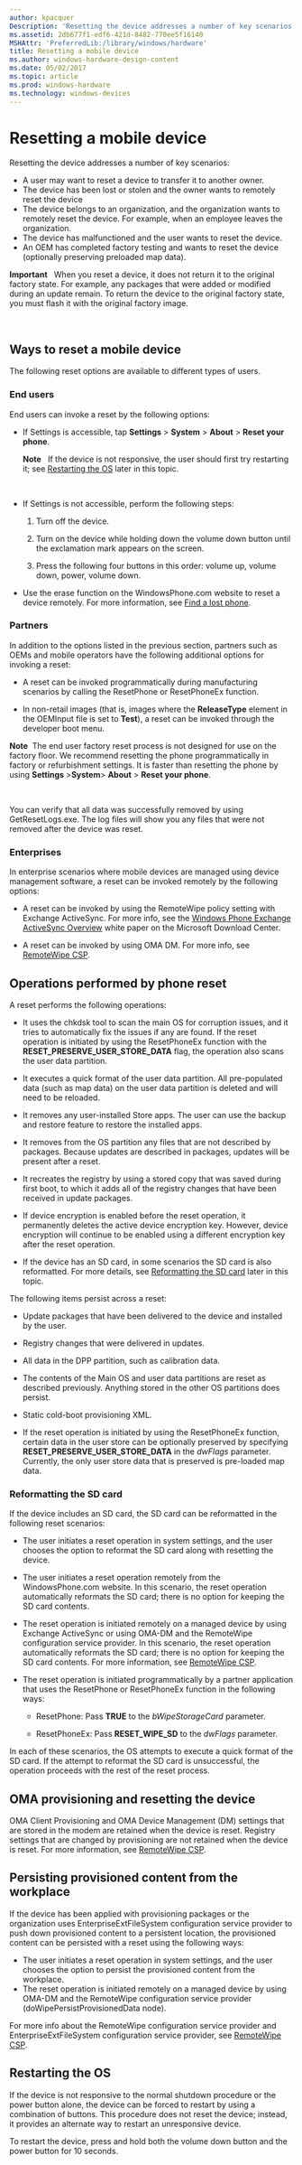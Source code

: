 ```yaml
---
author: kpacquer
Description: 'Resetting the device addresses a number of key scenarios: A user may want to reset a device to transfer it to another owner.'
ms.assetid: 2db677f1-edf6-421d-8482-770ee5f16140
MSHAttr: 'PreferredLib:/library/windows/hardware'
title: Resetting a mobile device
ms.author: windows-hardware-design-content
ms.date: 05/02/2017
ms.topic: article
ms.prod: windows-hardware
ms.technology: windows-devices
---
```


# Resetting a mobile device


Resetting the device addresses a number of key scenarios:

-   A user may want to reset a device to transfer it to another owner.
-   The device has been lost or stolen and the owner wants to remotely reset the device
-   The device belongs to an organization, and the organization wants to remotely reset the device. For example, when an employee leaves the organization.
-   The device has malfunctioned and the user wants to reset the device.
-   An OEM has completed factory testing and wants to reset the device (optionally preserving preloaded map data).

**Important**  
When you reset a device, it does not return it to the original factory state. For example, any packages that were added or modified during an update remain. To return the device to the original factory state, you must flash it with the original factory image.

 

## <span id="Ways_to_reset_a_mobile_device"></span><span id="ways_to_reset_a_mobile_device"></span><span id="WAYS_TO_RESET_A_MOBILE_DEVICE"></span>Ways to reset a mobile device


The following reset options are available to different types of users.

### <span id="End_users"></span><span id="end_users"></span><span id="END_USERS"></span>End users

End users can invoke a reset by the following options:

-   If Settings is accessible, tap **Settings** &gt; **System** &gt; **About** &gt; **Reset your phone**.

    **Note**  
    If the device is not responsive, the user should first try restarting it; see [Restarting the OS](#restarting) later in this topic.

     

-   If Settings is not accessible, perform the following steps:

    1.  Turn off the device.

    2.  Turn on the device while holding down the volume down button until the exclamation mark appears on the screen.

    3.  Press the following four buttons in this order: volume up, volume down, power, volume down.

-   Use the erase function on the WindowsPhone.com website to reset a device remotely. For more information, see [Find a lost phone](http://www.windowsphone.com/how-to/wp8/basics/find-a-lost-phone).

### <span id="Partners"></span><span id="partners"></span><span id="PARTNERS"></span>Partners

In addition to the options listed in the previous section, partners such as OEMs and mobile operators have the following additional options for invoking a reset:

-   A reset can be invoked programmatically during manufacturing scenarios by calling the ResetPhone or ResetPhoneEx function.

-   In non-retail images (that is, images where the **ReleaseType** element in the OEMInput file is set to **Test**), a reset can be invoked through the developer boot menu.

**Note**  The end user factory reset process is not designed for use on the factory floor. We recommend resetting the phone programmatically in factory or refurbishment settings. It is faster than resetting the phone by using **Settings** &gt;**System**&gt; **About** &gt; **Reset your phone**.

 

You can verify that all data was successfully removed by using GetResetLogs.exe. The log files will show you any files that were not removed after the device was reset.

### <span id="Enterprises"></span><span id="enterprises"></span><span id="ENTERPRISES"></span>Enterprises

In enterprise scenarios where mobile devices are managed using device management software, a reset can be invoked remotely by the following options:

-   A reset can be invoked by using the RemoteWipe policy setting with Exchange ActiveSync. For more info, see the [Windows Phone Exchange ActiveSync Overview](http://go.microsoft.com/fwlink/?LinkId=270085) white paper on the Microsoft Download Center.

-   A reset can be invoked by using OMA DM. For more info, see [RemoteWipe CSP](http://go.microsoft.com/fwlink/p/?LinkId=708418).

## <span id="Operations_performed_by_phone_reset"></span><span id="operations_performed_by_phone_reset"></span><span id="OPERATIONS_PERFORMED_BY_PHONE_RESET"></span>Operations performed by phone reset


A reset performs the following operations:

-   It uses the chkdsk tool to scan the main OS for corruption issues, and it tries to automatically fix the issues if any are found. If the reset operation is initiated by using the ResetPhoneEx function with the **RESET\_PRESERVE\_USER\_STORE\_DATA** flag, the operation also scans the user data partition.

-   It executes a quick format of the user data partition. All pre-populated data (such as map data) on the user data partition is deleted and will need to be reloaded.

-   It removes any user-installed Store apps. The user can use the backup and restore feature to restore the installed apps.

-   It removes from the OS partition any files that are not described by packages. Because updates are described in packages, updates will be present after a reset.

-   It recreates the registry by using a stored copy that was saved during first boot, to which it adds all of the registry changes that have been received in update packages.

-   If device encryption is enabled before the reset operation, it permanently deletes the active device encryption key. However, device encryption will continue to be enabled using a different encryption key after the reset operation.

-   If the device has an SD card, in some scenarios the SD card is also reformatted. For more details, see [Reformatting the SD card](#sdcard) later in this topic.

The following items persist across a reset:

-   Update packages that have been delivered to the device and installed by the user.

-   Registry changes that were delivered in updates.

-   All data in the DPP partition, such as calibration data.

-   The contents of the Main OS and user data partitions are reset as described previously. Anything stored in the other OS partitions does persist.

-   Static cold-boot provisioning XML.

-   If the reset operation is initiated by using the ResetPhoneEx function, certain data in the user store can be optionally preserved by specifying **RESET\_PRESERVE\_USER\_STORE\_DATA** in the *dwFlags* parameter. Currently, the only user store data that is preserved is pre-loaded map data.

### <span id="sdcard"></span><span id="SDCARD"></span>Reformatting the SD card

If the device includes an SD card, the SD card can be reformatted in the following reset scenarios:

-   The user initiates a reset operation in system settings, and the user chooses the option to reformat the SD card along with resetting the device.

-   The user initiates a reset operation remotely from the WindowsPhone.com website. In this scenario, the reset operation automatically reformats the SD card; there is no option for keeping the SD card contents.

-   The reset operation is initiated remotely on a managed device by using Exchange ActiveSync or using OMA-DM and the RemoteWipe configuration service provider. In this scenario, the reset operation automatically reformats the SD card; there is no option for keeping the SD card contents. For more information, see [RemoteWipe CSP](http://go.microsoft.com/fwlink/p/?LinkId=708418).

-   The reset operation is initiated programmatically by a partner application that uses the ResetPhone or ResetPhoneEx function in the following ways:

    -   ResetPhone: Pass **TRUE** to the *bWipeStorageCard* parameter.

    -   ResetPhoneEx: Pass **RESET\_WIPE\_SD** to the *dwFlags* parameter.

In each of these scenarios, the OS attempts to execute a quick format of the SD card. If the attempt to reformat the SD card is unsuccessful, the operation proceeds with the rest of the reset process.

## <span id="OMA_provisioning_and_resetting_the_device"></span><span id="oma_provisioning_and_resetting_the_device"></span><span id="OMA_PROVISIONING_AND_RESETTING_THE_DEVICE"></span>OMA provisioning and resetting the device


OMA Client Provisioning and OMA Device Management (DM) settings that are stored in the modem are retained when the device is reset. Registry settings that are changed by provisioning are not retained when the device is reset. For more information, see [RemoteWipe CSP](http://go.microsoft.com/fwlink/p/?LinkId=708418).

## <span id="Persisting_provisioned_content_from_the_workplace"></span><span id="persisting_provisioned_content_from_the_workplace"></span><span id="PERSISTING_PROVISIONED_CONTENT_FROM_THE_WORKPLACE"></span>Persisting provisioned content from the workplace


If the device has been applied with provisioning packages or the organization uses EnterpriseExtFileSystem configuration service provider to push down provisioned content to a persistent location, the provisioned content can be persisted with a reset using the following ways:

-   The user initiates a reset operation in system settings, and the user chooses the option to persist the provisioned content from the workplace.
-   The reset operation is initiated remotely on a managed device by using OMA-DM and the RemoteWipe configuration service provider (doWipePersistProvisionedData node).

For more info about the RemoteWipe configuration service provider and EnterpriseExtFileSystem configuration service provider, see [RemoteWipe CSP](http://go.microsoft.com/fwlink/p/?LinkId=708418).

## <span id="Restarting"></span><span id="restarting"></span><span id="RESTARTING"></span>Restarting the OS


If the device is not responsive to the normal shutdown procedure or the power button alone, the device can be forced to restart by using a combination of buttons. This procedure does not reset the device; instead, it provides an alternate way to restart an unresponsive device.

To restart the device, press and hold both the volume down button and the power button for 10 seconds.

 

 





